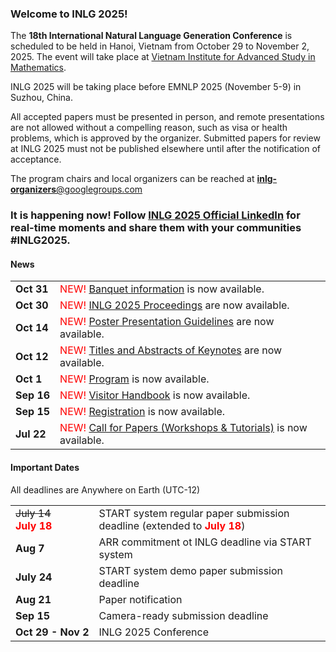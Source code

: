 ### Welcome to INLG 2025!

The **18th International Natural Language Generation Conference** is scheduled to be held in Hanoi, Vietnam from October 29 to November 2, 2025.
The event will take place at [Vietnam Institute for Advanced Study in Mathematics](https://maps.app.goo.gl/sGMHtqe6Mr6Y8SrT7).

INLG 2025 will be taking place before EMNLP 2025 (November 5-9) in Suzhou, China.

All accepted papers must be presented in person, and remote presentations are not allowed without a compelling reason, such as visa or health problems, which is approved by the organizer. Submitted papers for review at INLG 2025 must not be published elsewhere until after the notification of acceptance.

The program chairs and local organizers can be reached at <a href="mailto:inlg-organizers@googlegroups.com" title="Email address for INLG's organizers"><b>inlg-organizers</b><span>@</span>googlegroups.com</a>


### It is happening now! Follow [INLG 2025 Official LinkedIn](https://www.linkedin.com/groups/15688012/) for real-time moments and share them with your communities #INLG2025.


#### News

<table>
  <tbody>
  <tr>
    <td style="white-space: nowrap;"><b>Oct 31</b></td>
    <td><span style="color:red">NEW!</span> <a href="/banquet.html">Banquet information</a> is now available.</td>
  </tr>
  <tr>
    <td style="white-space: nowrap;"><b>Oct 30</b></td>
    <td><span style="color:red">NEW!</span> <a target="_blank" href="https://bit.ly/inlg2025">INLG 2025 Proceedings</a> are now available.</td>
  </tr>
  <tr>
    <td style="white-space: nowrap;"><b>Oct 14</b></td>
    <td><span style="color:red">NEW!</span> <a href="/presentation-manual.html#poster-presentation-guidelines">Poster Presentation Guidelines</a> are now available.</td>
  </tr>
  <tr>
    <td style="white-space: nowrap;"><b>Oct 12</b></td>
    <td><span style="color:red">NEW!</span> <a href="/keynotes.html">Titles and Abstracts of Keynotes</a> are now available.</td>
  </tr>
  <tr>
    <td style="white-space: nowrap;"><b>Oct 1</b></td>
    <td><span style="color:red">NEW!</span> <a href="/program.html">Program</a> is now available.</td>
  </tr>
  <tr>
    <td style="white-space: nowrap;"><b>Sep 16</b></td>
    <td><span style="color:red">NEW!</span> <a href="/local-info.html#visitor-handbook">Visitor Handbook</a> is now available.</td>
  </tr>
  <tr>
    <td style="white-space: nowrap;"><b>Sep 15</b></td>
    <td><span style="color:red">NEW!</span> <a href="/registration.html">Registration</a> is now available.</td>
  </tr>
  <tr>
    <td style="white-space: nowrap;"><b>Jul 22</b></td>
    <td><span style="color:red">NEW!</span> <a href="/workshops-tutorials.html">Call for Papers (Workshops & Tutorials)</a> is now available.</td>
  </tr>
  </tbody>
</table>

#### Important Dates
All deadlines are Anywhere on Earth (UTC-12)

<table>
  <tbody>
    <tr>
      <td style="white-space: nowrap;"><s>July 14</s> <br><span style="color:red"><b>July 18</b></span></td>
      <td>START system regular paper submission deadline (extended to <span style="color:red"><b>July 18</b></span>)</td>
    </tr>
    <tr>
      <td style="white-space: nowrap;"><b>Aug 7</b></td>
      <td>ARR commitment ot INLG deadline via START system</td>
    </tr>
    <tr>
      <td style="white-space: nowrap;"><b>July 24</b></td>
      <td>START system demo paper submission deadline</td>
    </tr>
    <tr>
      <td style="white-space: nowrap;"><b>Aug 21</b></td>
      <td>Paper notification</td>
    </tr>
    <tr>
      <td style="white-space: nowrap;"><b>Sep 15</b></td>
      <td>Camera-ready submission deadline</td>
    </tr>
    <tr>
      <td style="white-space: nowrap;"><b>Oct 29 - Nov 2</b></td>
      <td>INLG 2025 Conference</td>
    </tr>
  </tbody>
</table>
